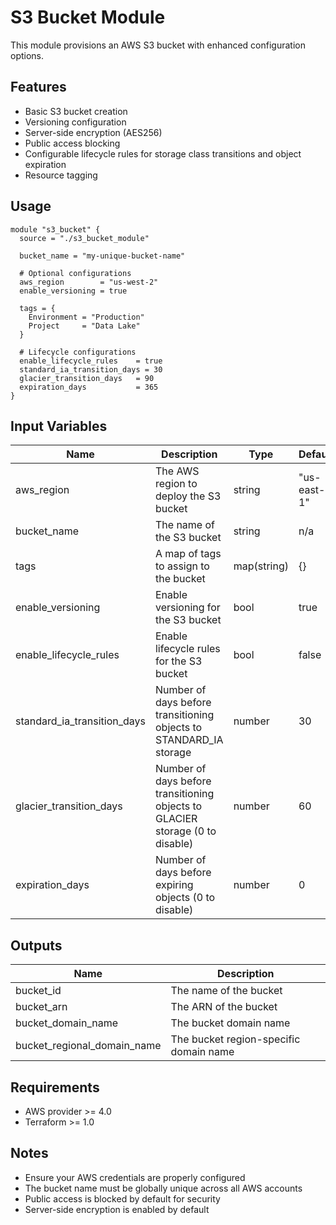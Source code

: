 # S3 Bucket Module

This module provisions an AWS S3 bucket with enhanced configuration options.

## Features

- Basic S3 bucket creation
- Versioning configuration
- Server-side encryption (AES256)
- Public access blocking
- Configurable lifecycle rules for storage class transitions and object expiration
- Resource tagging

## Usage

```hcl
module "s3_bucket" {
  source = "./s3_bucket_module"

  bucket_name = "my-unique-bucket-name"
  
  # Optional configurations
  aws_region        = "us-west-2"
  enable_versioning = true
  
  tags = {
    Environment = "Production"
    Project     = "Data Lake"
  }
  
  # Lifecycle configurations
  enable_lifecycle_rules    = true
  standard_ia_transition_days = 30
  glacier_transition_days   = 90
  expiration_days           = 365
}
```

## Input Variables

| Name | Description | Type | Default | Required |
|------|-------------|------|---------|----------|
| aws_region | The AWS region to deploy the S3 bucket | string | "us-east-1" | no |
| bucket_name | The name of the S3 bucket | string | n/a | yes |
| tags | A map of tags to assign to the bucket | map(string) | {} | no |
| enable_versioning | Enable versioning for the S3 bucket | bool | true | no |
| enable_lifecycle_rules | Enable lifecycle rules for the S3 bucket | bool | false | no |
| standard_ia_transition_days | Number of days before transitioning objects to STANDARD_IA storage | number | 30 | no |
| glacier_transition_days | Number of days before transitioning objects to GLACIER storage (0 to disable) | number | 60 | no |
| expiration_days | Number of days before expiring objects (0 to disable) | number | 0 | no |

## Outputs

| Name | Description |
|------|-------------|
| bucket_id | The name of the bucket |
| bucket_arn | The ARN of the bucket |
| bucket_domain_name | The bucket domain name |
| bucket_regional_domain_name | The bucket region-specific domain name |

## Requirements

- AWS provider >= 4.0
- Terraform >= 1.0

## Notes

- Ensure your AWS credentials are properly configured
- The bucket name must be globally unique across all AWS accounts
- Public access is blocked by default for security
- Server-side encryption is enabled by default